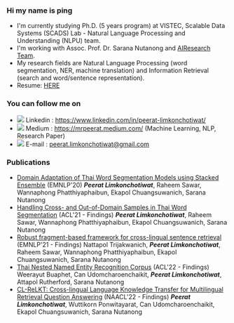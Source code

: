 ### Hi my name is ping 
- I'm currently studying Ph.D. (5 years program) at VISTEC, Scalable Data Systems (SCADS) Lab - Natural Language Processing and Understanding (NLPU) team.
- I'm working with Assoc. Prof. Dr. Sarana Nutanong and <a href="https://airesearch.in.th/">AIResearch Team</a>.<br>
- My research fields are Natural Language Processing (word segmentation, NER, machine translation) and Information Retrieval (search and word/sentence representation).
- Resume: [HERE](https://github.com/mrpeerat/mrpeerat/files/7965350/Peerat_Resume.pdf)

### You can follow me on
- <img src="https://img.icons8.com/fluent/16/000000/linkedin.png"/> Linkedin : https://www.linkedin.com/in/peerat-limkonchotiwat/
- <img src="https://img.icons8.com/ios-filled/16/000000/medium-new.png"/> Medium : https://mrpeerat.medium.com/ (Machine Learning, NLP, Research Paper)
- <img src="https://img.icons8.com/wired/16/000000/email.png"/> E-mail : peerat.limkonchotiwat@gmail.com

### Publications
- <a href="https://www.aclweb.org/anthology/2020.emnlp-main.315/">Domain Adaptation of Thai Word Segmentation Models using Stacked Ensemble</a> (EMNLP'20) ***Peerat Limkonchotiwat***, Raheem Sawar, Wannaphong Phatthiyaphaibun, Ekapol Chuangsuwanich, Sarana Nutanong
- <a href="https://aclanthology.org/2021.findings-acl.86/">Handling Cross- and Out-of-Domain Samples in Thai Word Segmentation</a> (ACL'21 - Findings) ***Peerat Limkonchotiwat***, Raheem Sawar, Wannaphong Phatthiyaphaibun, Ekapol Chuangsuwanich, Sarana Nutanong
- <a href="https://aclanthology.org/2021.findings-emnlp.80/">Robust fragment-based framework for cross-lingual sentence retrieval</a> (EMNLP'21 - Findings) Nattapol Trijakwanich, ***Peerat Limkonchotiwat***, Raheem Sawar, Wannaphong Phatthiyaphaibun, Ekapol Chuangsuwanich, Sarana Nutanong
- <a href="">Thai Nested Named Entity Recognition Corpus</a> (ACL'22 - Findings) Weerayut Buaphet, Can Udomcharoenchaikit, ***Peerat Limkonchotiwat***, Attapol Rutherford, Sarana Nutanong
- <a href="https://openreview.net/forum?id=y42xxJ_xx8">CL-ReLKT: Cross-lingual Language Knowledge Transfer for Multilingual Retrieval Question Answering</a> (NAACL'22 - Findings) ***Peerat Limkonchotiwat***,  Wuttikorn Ponwitayarat, Can Udomcharoenchaikit, Ekapol Chuangsuwanich, Sarana Nutanong

<!--
**mrpeerat/mrpeerat** is a ✨ _special_ ✨ repository because its `README.md` (this file) appears on your GitHub profile.

